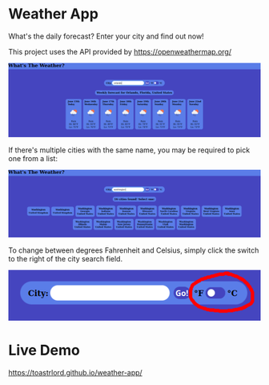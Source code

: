 # Weather App
What's the daily forecast? Enter your city and find out now! 

This project uses the API provided by https://openweathermap.org/

![The weather app page](./readme_images/weekly_forecast.png?raw=true)

If there's multiple cities with the same name, you may be required to pick one from a list:

![The city selection prompt](./readme_images/city_selection.png?raw=true)

To change between degrees Fahrenheit and Celsius, simply click the switch to the right of the city search field.

![Swap between units systems](./readme_images/toggle.png?raw=true)

# Live Demo
https://toastrlord.github.io/weather-app/